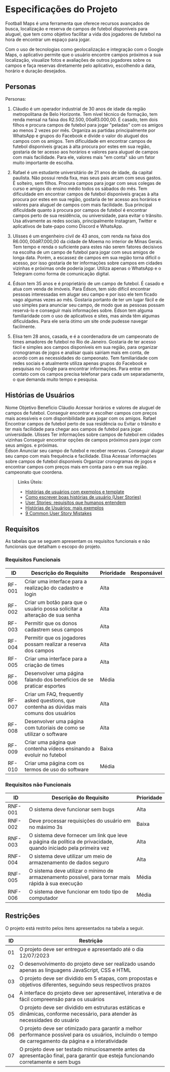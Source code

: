 # Especificações do Projeto

Football Maps é uma ferramenta que oferece recursos avançados de busca, localização e reserva de campos de futebol disponíveis para aluguel, que tem como objetivo facilitar a vida dos jogadores de futebol na hora de encontrar um espaço para jogar. 

Com o uso de tecnologias como geolocalização e integração com o Google Maps, o aplicativo permite que o usuário encontre campos próximos a sua localização, visualize fotos e avaliações de outros jogadores sobre os campos e faça reservas diretamente pelo aplicativo, escolhendo a data, horário e duração desejados.

## Personas

Personas:
1. Cláudio é um operador industrial de 30 anos de idade da região metropolitana de Belo Horizonte. Tem nível técnico de formação, tem renda mensal na faixa dos R$2.500,00 a R$3.000,00. É casado, tem dois filhos e procura campos de futebol para jogar "peladas" com os
amigos ao menos 2 vezes por mês. Organiza as partidas principalmente por WhatsApp e grupos do Facebook e divide o valor do aluguel dos campos
com os amigos. Tem dificuldade em encontrar campos de futebol disponíveis graças à alta procura por estes em sua região, gostaria de ter acesso
aos horários e valores para aluguel de campos com mais facilidade. Para ele, valores mais "em conta" são um fator muito importante de escolha.

2. Rafael é um estudante universitário de 21 anos de idade, da capital paulista. Não possui renda fixa, mas seus pais arcam com seus gastos.
É solteiro, sem filhos. Procura campos para jogar com seus colegas de curso e amigos do ensino médio todos os sábados do mês. Tem dificuldade em 
encontrar campos de futebol disponíveis graças à alta procura por estes em sua região, gostaria de ter acesso aos horários e valores para aluguel 
de campos com mais facilidade. Sua principal dificuldade quanto à procura por campos de futebol é encontrar campos perto de sua residência,
ou universidade, para evitar o trânsito. Usa ativamente as redes sociais, principalmente Instagram, Twitter e aplicativos de bate-papo como Discord e WhatsApp.

3. Ulisses é um engenheiro civil de 43 anos, com renda na faixa dos R$6.000,00 à R$7.000,00 da cidade de Moema no interior de Minas Gerais.
Tem tempo e renda o suficiente para estes não serem fatores decisivos na escolha de um campo de futebol para jogar com seus amigos de longa data.
Porém, a escassez de campos em sua região torna difícil o acesso, por isso gostaria de ter informações sobre campos em cidades vizinhas e próximas onde poderia jogar. Utiliza apenas o WhatsApp e o Telegram como forma de comunicação digital.

4. Édson tem 35 anos e é proprietário de um campo de futebol. É casado e atua com venda de imóveis. Para Édson, tem sido difícil encontrar pessoas interessadas em alugar seu campo e por isso ele tem ficado vago algumas vezes ao mês. Gostaria portanto de ter um lugar fácil e de uso simples para anunciar seu campo, de modo que as pessoas possam reservá-lo e conseguir mais informações sobre. Édson tem alguma familiaridade com o uso de aplicativos e sites, mas ainda têm algumas dificuldades. Para ele seria ótimo um site onde pudesse navegar facilmente.

5. Elisa tem 28 anos, casada, e é a coordenadora de um campeonato de times amadores de futebol no Rio de Janeiro. Gostaria de ter acesso fácil e simples aos campos disponíveis em sua região, para organizar cronogramas de jogos e analisar quais sairiam mais em conta, de acordo com as necessidades do campeonato. Tem familiaridade com redes sociais e atualmente utiliza apenas grupos do Facebook e pesquisas no Google para encontrar informações. Para entrar em contato com os campos precisa telefonar para cada um separadamente, o que demanda muito tempo e pesquisa.

## Histórias de Usuários 

Nome	         Objetivo	                                                     Benefício
Cláudio        Acessar horários e valores de aluguel de campos de futebol.	 Conseguir encontrar e escolher campos com preços mais acessíveis e com disponibilidade                                                                                  para jogar com os amigos.
Rafael	       Encontrar campos de futebol perto de sua residência ou        Evitar o trânsito e ter mais facilidade para chegar aos campos de futebol para jogar.
               universidade.
Ulisses	       Ter informações sobre campos de futebol em cidades vizinhas    Conseguir encontrar opções de campos próximos para jogar com seus amigos.
               e próximas.                                                            	
Édson       	 Anunciar seu campo de futebol e receber reservas.              Conseguir alugar seu campo com mais frequência e facilidade.
Elisa       	 Acessar informações sobre campos de futebol disponíveis      	Organizar cronogramas de jogos e encontrar campos com preços mais em conta para o                        em sua região.                                                   campeonato que coordena.
             

> **Links Úteis**:
> - [Histórias de usuários com exemplos e template](https://www.atlassian.com/br/agile/project-management/user-stories)
> - [Como escrever boas histórias de usuário (User Stories)](https://medium.com/vertice/como-escrever-boas-users-stories-hist%C3%B3rias-de-usu%C3%A1rios-b29c75043fac)
> - [User Stories: requisitos que humanos entendem](https://www.luiztools.com.br/post/user-stories-descricao-de-requisitos-que-humanos-entendem/)
> - [Histórias de Usuários: mais exemplos](https://www.reqview.com/doc/user-stories-example.html)
> - [9 Common User Story Mistakes](https://airfocus.com/blog/user-story-mistakes/)

## Requisitos

As tabelas que se seguem apresentam os requisitos funcionais e não funcionais que detalham o escopo do projeto.

### Requisitos Funcionais

|ID    | Descrição do Requisito  | Prioridade | Responsável |
|------|-----------------------------------------|----| ----|
|RF-001| Criar uma interface para a realização do cadastro e login | Alta |  |
|RF-002| Criar um botão para que o usuário possa solicitar a alteração de sua senha | Alta | |
|RF-003| Permitir que os donos cadastrem seus campos| Alta |  |
|RF-004| Permitir que os jogadores possam realizar a reserva dos campos | Alta | |
|RF-005| Criar uma interface para a criação de times| Alta |  |
|RF-006| Desenvolver uma página falando dos benefícios de se praticar esportes| Média | |
|RF-007| Criar um FAQ, frequently asked questions, que contenha as dúvidas mais comuns dos usuários | Alta |  |
|RF-008| Desenvolver uma página com tutoriais de como se utilizar o software | Alta | |
|RF-009| Criar uma página que contenha vídeos ensinando a evoluir no futebol | Baixa |  |
|RF-010| Criar uma página com os termos de uso do software  | Média | |


### Requisitos não Funcionais

|ID     | Descrição do Requisito  |Prioridade |
|-------|-------------------------|----|
|RNF-001| O sistema deve funcionar sem bugs | Alta | 
|RNF-002| Deve processar requisições do usuário em no máximo 3s |  Baixa | 
|RNF-003| O sistema deve fornecer um link que leve a página da política de privacidade, quando iniciado pela primeira vez | Alta | 
|RNF-004| O sistema deve utilizar um meio de armazenamento de dados seguro |  Alta | 
|RNF-005| O sistema deve utilizar o mínimo de armazenamento possível, para tornar mais rápida à sua execução | Média | 
|RNF-006| O sistema deve funcionar em todo tipo de computador |  Média | 



## Restrições

O projeto está restrito pelos itens apresentados na tabela a seguir.

|ID| Restrição                                             |
|--|-------------------------------------------------------|
|01| O projeto deve ser entregue e apresentado até o dia 12/07/2023 |
|02| O desenvolvimento do projeto deve ser realizado usando apenas as linguagens JavaScript, CSS e HTML |
|03| O projeto deve ser dividido em 5 etapas, com propostas e objetivos diferentes, seguindo seus respectivos prazos |
|04| A interface do projeto deve ser apresentável, interativa e de fácil compreensão para os usuários |       
|05| O projeto deve ser dividido em estruturas estáticas e dinâmicas, conforme necessário, para atender às necessidades do usuário |       
|06| O projeto deve ser otimizado para garantir a melhor performance possível para os usuários, incluindo o tempo de carregamento da página e a interatividade |       
|07| O projeto deve ser testado minuciosamente antes da apresentação final, para garantir que esteja funcionando corretamente e sem bugs |       



